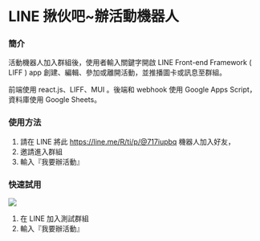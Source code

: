 # LINE 揪伙吧~辦活動機器人

### 簡介

活動機器人加入群組後，使用者輸入關鍵字開啟 LINE Front-end Framework ( LIFF ) app 創建、編輯、參加或離開活動，並推播圖卡或訊息至群組。

前端使用 react.js、LIFF、MUI 。後端和 webhook 使用 Google Apps Script，資料庫使用 Google Sheets。

### 使用方法

1. 請在 LINE 將此 https://line.me/R/ti/p/@717iupbq 機器人加入好友，
2. 邀請進入群組
3. 輸入『我要辦活動』

### 快速試用

![](https://imgur.com/a/qURKgBO)

1. 在 LINE 加入測試群組
2. 輸入『我要辦活動』

